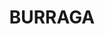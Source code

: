 ---
lastmod: '2025-04-06T06:05:20+00:00'
latitude: -33.820797
layout: suburb
longitude: 149.474401
postcode: '2795'
state: NSW
title: BURRAGA
url: /nsw/burraga/
---